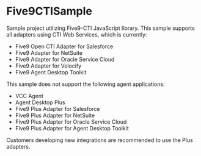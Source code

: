 Five9CTISample
==========================

Sample project utilizing Five9-CTI JavaScript library. This sample supports all adapters using CTI Web Services, which is currently:

* Five9 Open CTI Adapter for Salesforce
* Five9 Adapter for NetSuite
* Five9 Adapter for Oracle Service Cloud
* Five9 Adapter for Velocify
* Five9 Agent Desktop Toolkit

This sample does not support the following agent applications:
* VCC Agent
* Agent Desktop Plus
* Five9 Plus Adapter for Salesforce
* Five9 Plus Adapter for NetSuite
* Five9 Plus Adapter for Oracle Service Cloud
* Five9 Plus Adapter for Agent Desktop Toolkit

Customers developing new integrations are recommended to use the Plus adapters.
